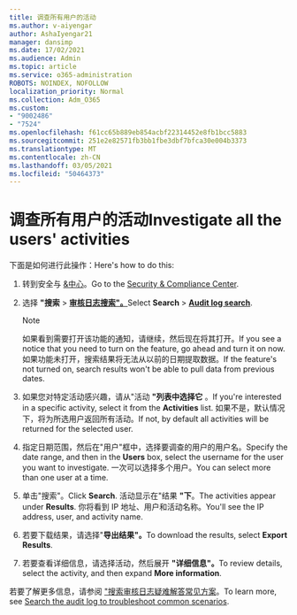 ```yaml
---
title: 调查所有用户的活动
ms.author: v-aiyengar
author: AshaIyengar21
manager: dansimp
ms.date: 17/02/2021
ms.audience: Admin
ms.topic: article
ms.service: o365-administration
ROBOTS: NOINDEX, NOFOLLOW
localization_priority: Normal
ms.collection: Adm_O365
ms.custom:
- "9002486"
- "7524"
ms.openlocfilehash: f61cc65b889eb854acbf22314452e8fb1bcc5883
ms.sourcegitcommit: 251e2e82571fb3bb1fbe3dbf7bfca30e004b3373
ms.translationtype: MT
ms.contentlocale: zh-CN
ms.lasthandoff: 03/05/2021
ms.locfileid: "50464373"
---
```

# <a name="investigate-all-the-users-activities"></a><span data-ttu-id="dfca8-102">调查所有用户的活动</span><span class="sxs-lookup"><span data-stu-id="dfca8-102">Investigate all the users' activities</span></span>

<span data-ttu-id="dfca8-103">下面是如何进行此操作：</span><span class="sxs-lookup"><span data-stu-id="dfca8-103">Here's how to do this:</span></span>

1. <span data-ttu-id="dfca8-104">转到安全与 [&中心](https://go.microsoft.com/fwlink/p/?linkid=2077143)。</span><span class="sxs-lookup"><span data-stu-id="dfca8-104">Go to the [Security & Compliance Center](https://go.microsoft.com/fwlink/p/?linkid=2077143).</span></span>
1. <span data-ttu-id="dfca8-105">选择 **"搜索**  >  **[审核日志搜索"。](https://go.microsoft.com/fwlink/?linkid=2103759)**</span><span class="sxs-lookup"><span data-stu-id="dfca8-105">Select **Search** > **[Audit log search](https://go.microsoft.com/fwlink/?linkid=2103759)**.</span></span>
    > [!NOTE]
    > <span data-ttu-id="dfca8-106">如果看到需要打开该功能的通知，请继续，然后现在将其打开。</span><span class="sxs-lookup"><span data-stu-id="dfca8-106">If you see a notice that you need to turn on the feature, go ahead and turn it on now.</span></span> <span data-ttu-id="dfca8-107">如果功能未打开，搜索结果将无法从以前的日期提取数据。</span><span class="sxs-lookup"><span data-stu-id="dfca8-107">If the feature's not turned on, search results won't be able to pull data from previous dates.</span></span>

1. <span data-ttu-id="dfca8-108">如果您对特定活动感兴趣，请从"活动 **"列表中选择它** 。</span><span class="sxs-lookup"><span data-stu-id="dfca8-108">If you're interested in a specific activity, select it from the **Activities** list.</span></span> <span data-ttu-id="dfca8-109">如果不是，默认情况下，将为所选用户返回所有活动。</span><span class="sxs-lookup"><span data-stu-id="dfca8-109">If not, by default all activities will be returned for the selected user.</span></span>
1. <span data-ttu-id="dfca8-110">指定日期范围，然后在"用户"框中，选择要调查的用户的用户名。</span><span class="sxs-lookup"><span data-stu-id="dfca8-110">Specify the date range, and then in the **Users** box, select the username for the user you want to investigate.</span></span> <span data-ttu-id="dfca8-111">一次可以选择多个用户。</span><span class="sxs-lookup"><span data-stu-id="dfca8-111">You can select more than one user at a time.</span></span>
1. <span data-ttu-id="dfca8-112">单击"搜索"。</span><span class="sxs-lookup"><span data-stu-id="dfca8-112">Click **Search**.</span></span> <span data-ttu-id="dfca8-113">活动显示在"结果 **"下**。</span><span class="sxs-lookup"><span data-stu-id="dfca8-113">The activities appear under **Results**.</span></span> <span data-ttu-id="dfca8-114">你将看到 IP 地址、用户和活动名称。</span><span class="sxs-lookup"><span data-stu-id="dfca8-114">You'll see the IP address, user, and activity name.</span></span>
1. <span data-ttu-id="dfca8-115">若要下载结果，请选择"**导出结果"。**</span><span class="sxs-lookup"><span data-stu-id="dfca8-115">To download the results, select **Export Results**.</span></span>
1. <span data-ttu-id="dfca8-116">若要查看详细信息，请选择活动，然后展开 **"详细信息"。**</span><span class="sxs-lookup"><span data-stu-id="dfca8-116">To review details, select the activity, and then expand **More information**.</span></span>

<span data-ttu-id="dfca8-117">若要了解更多信息，请参阅 ["搜索审核日志疑难解答常见方案](https://go.microsoft.com/fwlink/?linkid=2103944)。</span><span class="sxs-lookup"><span data-stu-id="dfca8-117">To learn more, see [Search the audit log to troubleshoot common scenarios](https://go.microsoft.com/fwlink/?linkid=2103944).</span></span>
